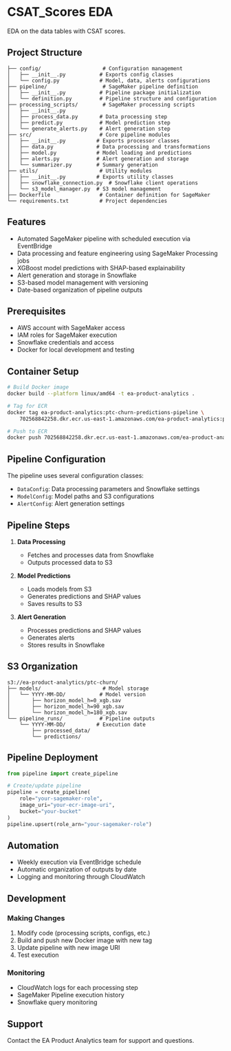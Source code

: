 
# CSAT_Scores EDA

EDA on the data tables with CSAT scores.

## Project Structure
```
├── config/                    # Configuration management
│   ├── __init__.py           # Exports config classes
│   └── config.py             # Model, data, alerts configurations
├── pipeline/                  # SageMaker pipeline definition
│   ├── __init__.py           # Pipeline package initialization
│   └── definition.py         # Pipeline structure and configuration
├── processing_scripts/        # SageMaker processing scripts
│   ├── __init__.py
│   ├── process_data.py       # Data processing step
│   ├── predict.py            # Model prediction step
│   └── generate_alerts.py    # Alert generation step
├── src/                      # Core pipeline modules
│   ├── __init__.py          # Exports processor classes
│   ├── data.py              # Data processing and transformations
│   ├── model.py             # Model loading and predictions
│   ├── alerts.py            # Alert generation and storage
│   └── summarizer.py        # Summary generation
├── utils/                    # Utility modules
│   ├── __init__.py          # Exports utility classes
│   ├── snowflake_connection.py  # Snowflake client operations
│   └── s3_model_manager.py  # S3 model management
├── Dockerfile                # Container definition for SageMaker
└── requirements.txt          # Project dependencies
```

## Features
- Automated SageMaker pipeline with scheduled execution via EventBridge
- Data processing and feature engineering using SageMaker Processing jobs
- XGBoost model predictions with SHAP-based explainability
- Alert generation and storage in Snowflake
- S3-based model management with versioning
- Date-based organization of pipeline outputs

## Prerequisites
- AWS account with SageMaker access
- IAM roles for SageMaker execution
- Snowflake credentials and access
- Docker for local development and testing

## Container Setup
```bash
# Build Docker image
docker build --platform linux/amd64 -t ea-product-analytics .

# Tag for ECR
docker tag ea-product-analytics:ptc-churn-predictions-pipeline \
    702568842258.dkr.ecr.us-east-1.amazonaws.com/ea-product-analytics:ptc-churn-predictions-pipeline

# Push to ECR
docker push 702568842258.dkr.ecr.us-east-1.amazonaws.com/ea-product-analytics:ptc-churn-predictions-pipeline
```

## Pipeline Configuration
The pipeline uses several configuration classes:
- `DataConfig`: Data processing parameters and Snowflake settings
- `ModelConfig`: Model paths and S3 configurations
- `AlertConfig`: Alert generation settings

## Pipeline Steps
1. **Data Processing**
   - Fetches and processes data from Snowflake
   - Outputs processed data to S3

2. **Model Predictions**
   - Loads models from S3
   - Generates predictions and SHAP values
   - Saves results to S3

3. **Alert Generation**
   - Processes predictions and SHAP values
   - Generates alerts
   - Stores results in Snowflake

## S3 Organization
```
s3://ea-product-analytics/ptc-churn/
├── models/                    # Model storage
│   └── YYYY-MM-DD/           # Model version
│       ├── horizon_model_h=0_xgb.sav
│       ├── horizon_model_h=90_xgb.sav
│       └── horizon_model_h=180_xgb.sav
└── pipeline_runs/            # Pipeline outputs
    └── YYYY-MM-DD/          # Execution date
        ├── processed_data/
        └── predictions/
```

## Pipeline Deployment
```python
from pipeline import create_pipeline

# Create/update pipeline
pipeline = create_pipeline(
    role="your-sagemaker-role",
    image_uri="your-ecr-image-uri",
    bucket="your-bucket"
)
pipeline.upsert(role_arn="your-sagemaker-role")
```

## Automation
- Weekly execution via EventBridge schedule
- Automatic organization of outputs by date
- Logging and monitoring through CloudWatch

## Development
### Making Changes
1. Modify code (processing scripts, configs, etc.)
2. Build and push new Docker image with new tag
3. Update pipeline with new image URI
4. Test execution

### Monitoring
- CloudWatch logs for each processing step
- SageMaker Pipeline execution history
- Snowflake query monitoring

## Support
Contact the EA Product Analytics team for support and questions.

